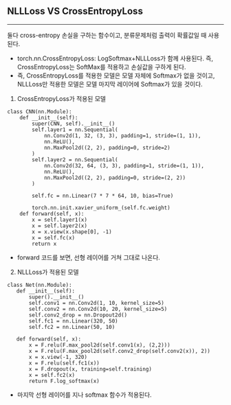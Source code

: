 ## NLLLoss VS CrossEntropyLoss
---
둘다 cross-entropy 손실을 구하는 함수이고, 분류문제처럼 출력이 확률값일 때 사용된다.
- torch.nn.CrossEntropyLoss: LogSoftmax+NLLLoss가 함께 사용된다. 즉, CrossEntropyLoss는 SoftMax를 적용하고 손실값을 구하게 된다.
- 즉, CrossEntropyLoss를 적용한 모델은 모델 자체에 Softmax가 없을 것이고, NLLLoss만 적용한 모델은 모델 마지막 레이어에 Softmax가 있을 것이다.
1. CrossEntropyLoss가 적용된 모델
```
class CNN(nn.Module):
    def __init__(self):
        super(CNN, self).__init__()
        self.layer1 = nn.Sequential(
            nn.Conv2d(1, 32, (3, 3), padding=1, stride=(1, 1)),
            nn.ReLU(),
            nn.MaxPool2d((2, 2), padding=0, stride=2)
        )
        self.layer2 = nn.Sequential(
            nn.Conv2d(32, 64, (3, 3), padding=1, stride=(1, 1)),
            nn.ReLU(),
            nn.MaxPool2d((2, 2), padding=0, stride=(2, 2))
        )

        self.fc = nn.Linear(7 * 7 * 64, 10, bias=True)

        torch.nn.init.xavier_uniform_(self.fc.weight)
    def forward(self, x):
        x = self.layer1(x)
        x = self.layer2(x)
        x = x.view(x.shape[0], -1)
        x = self.fc(x)
        return x
```
- forward 코드를 보면, 선형 레이어를 거쳐 그대로 나온다.
2. NLLLoss가 적용된 모델
```
class Net(nn.Module):
   def __init__(self):
       super().__init__()
       self.conv1 = nn.Conv2d(1, 10, kernel_size=5)
       self.conv2 = nn.Conv2d(10, 20, kernel_size=5)
       self.conv2_drop = nn.Dropout2d()
       self.fc1 = nn.Linear(320, 50)
       self.fc2 = nn.Linear(50, 10)
   
   def forward(self, x):
       x = F.relu(F.max_pool2d(self.conv1(x), (2,2)))
       x = F.relu(F.max_pool2d(self.conv2_drop(self.conv2(x)), 2))
       x = x.view(-1, 320)
       x = F.relu(self.fc1(x))
       x = F.dropout(x, training=self.training)
       x = self.fc2(x)
       return F.log_softmax(x)
```
- 마지막 선형 레이어를 지나 softmax 함수가 적용된다.
